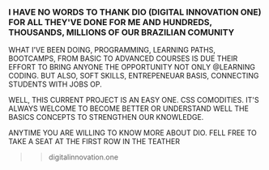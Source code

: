 ### I HAVE NO WORDS TO THANK DIO (DIGITAL INNOVATION ONE) FOR ALL THEY'VE DONE FOR ME AND HUNDREDS, THOUSANDS, MILLIONS OF OUR BRAZILIAN COMUNITY ###

WHAT I'VE BEEN DOING, PROGRAMMING, LEARNING PATHS, BOOTCAMPS, FROM BASIC TO ADVANCED COURSES IS DUE THEIR EFFORT TO BRING ANYONE THE OPPORTUNITY NOT ONLY @LEARNING CODING. BUT ALSO, SOFT SKILLS, ENTREPENEUAR BASIS, CONNECTING STUDENTS WITH JOBS OP. 


WELL, THIS CURRENT PROJECT IS AN EASY ONE. 
CSS COMODITIES. IT'S ALWAYS WELCOME TO BECOME BETTER OR UNDERSTAND WELL THE BASICS CONCEPTS TO STRENGTHEN OUR KNOWLEDGE.

ANYTIME YOU ARE WILLING TO KNOW MORE ABOUT DIO. FELL FREE TO TAKE A SEAT AT THE FIRST ROW IN THE TEATHER

>> digitalinnovation.one